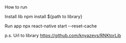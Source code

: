 How to run

Install lib
npm install ${path to library}

Run app
npx react-native start --reset-cache 

p.s. Url to library https://github.com/knyazevs/RNKtorLib
